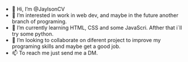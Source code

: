 - 👋 Hi, I’m @JaylsonCV
- 👀 I’m interested in work in web dev, and maybe in the future another  branch of programing.
- 🌱 I’m currently learning HTML, CSS and some JavaScri. Afther that i´ll try some python.
- 💞️ I’m looking to collaborate on diferent project to improve my programing skills and maybe get a good job.
- 📫 To reach me just send me a DM.

<!---
JaylsonCV/JaylsonCV is a ✨ special ✨ repository because its `README.md` (this file) appears on your GitHub profile.
You can click the Preview link to take a look at your changes.
--->
